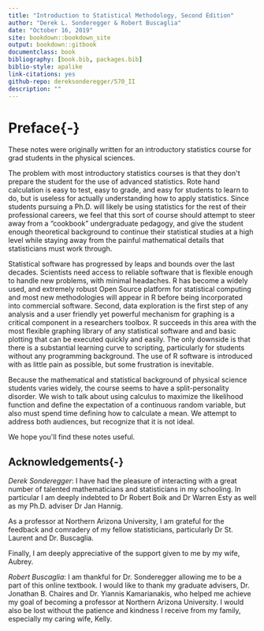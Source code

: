 ```yaml
--- 
title: "Introduction to Statistical Methodology, Second Edition"
author: "Derek L. Sonderegger & Robert Buscaglia"
date: "October 16, 2019"
site: bookdown::bookdown_site
output: bookdown::gitbook
documentclass: book
bibliography: [book.bib, packages.bib]
biblio-style: apalike
link-citations: yes
github-repo: dereksonderegger/570_II
description: ""
---
```


# Preface{-}
These notes were originally written for an introductory statistics course for grad students in the physical sciences. 

The problem with most introductory statistics courses is that they don't prepare the student for the use of advanced statistics. Rote hand calculation is easy to test, easy to grade, and easy for students to learn to do, but is useless for actually understanding how to apply statistics. Since students pursuing a Ph.D. will likely be using statistics for the rest of their professional careers, we feel that this sort of course should attempt to steer away from a “cookbook” undergraduate pedagogy, and give the student enough theoretical background to continue their statistical studies at a high level while staying away from the painful mathematical details that statisticians must work through.

Statistical software has progressed by leaps and bounds over the last decades. Scientists need access to reliable software that is flexible enough to handle new problems, with minimal headaches. R has become a widely used, and extremely robust Open Source platform for statistical computing and most new methodologies will appear in R before being incorporated into commercial software. Second, data exploration is the first step of any analysis and a user friendly yet powerful mechanism for graphing is a critical component in a researchers toolbox. R succeeds in this area with the most flexible graphing library of any statistical software and and basic plotting that can be executed quickly and easily. The only downside is that there is a substantial learning curve to scripting, particularly for students without any programming background. The use of R software is introduced with as little pain as possible, but some frustration is inevitable. 

Because the mathematical and statistical background of physical science students varies widely, the course seems to have a split-personality disorder. We wish to talk about using calculus to maximize the likelihood function and define the expectation of a continuous random variable, but also must spend time defining how to calculate a mean. We attempt to address both audiences, but recognize that it is not ideal. 

We hope you'll find these notes useful.

## Acknowledgements{-}
*Derek Sonderegger*: I have had the pleasure of interacting with a great number of talented mathematicians and statisticians in my schooling.  In particular I am deeply indebted to Dr Robert Boik and Dr Warren Esty as well as my Ph.D. adviser Dr Jan Hannig. 

As a professor at Northern Arizona University, I am grateful for the feedback and comradery of my fellow statisticians, particularly Dr St. Laurent and Dr. Buscaglia.

Finally, I am deeply appreciative of the support given to me by my wife, Aubrey.

*Robert Buscaglia*: I am thankful for Dr. Sonderegger allowing me to be a part of this online textbook.  I would like to thank my graduate advisers, Dr. Jonathan B. Chaires and Dr. Yiannis Kamarianakis, who helped me achieve my goal of becoming a professor at Northern Arizona University.  I would also be lost without the patience and kindness I receive from my family, especially my caring wife, Kelly.

